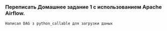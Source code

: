 ### Переписать Домашнее задание 1 с использованием Apache Airflow.
``
Написал DAG з python_callable для загрузки даных 
``


